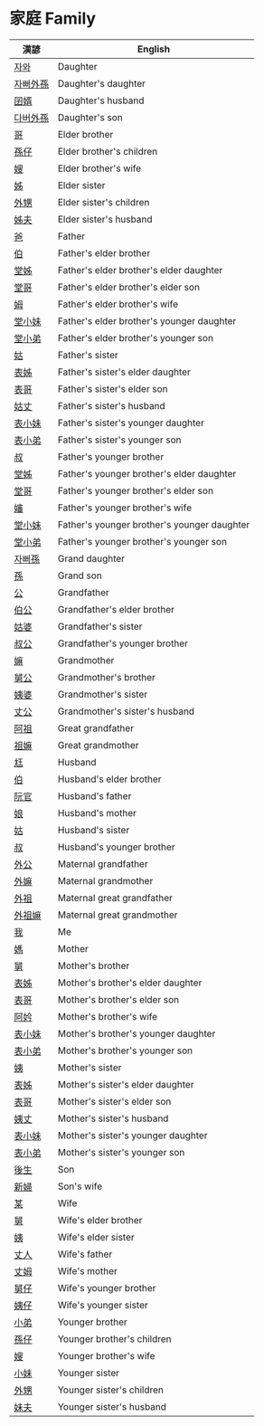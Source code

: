 # 家庭 Family

漢諺 | English
--- | ---
[자와](members/member20.md) | Daughter
[자뻐外孫](members/member56.md) | Daughter's daughter
[囝婿](members/member68.md) | Daughter's husband
[다버外孫](members/member55.md) | Daughter's son
[哥](members/member4.md) | Elder brother
[孫仔](members/member22.md) | Elder brother's children
[嫂](members/member21.md) | Elder brother's wife
[姊](members/member5.md) | Elder sister
[外甥](members/member25.md) | Elder sister's children
[姊夫](members/member23.md) | Elder sister's husband
[爸](members/member2.md) | Father
[伯](members/member10.md) | Father's elder brother
[堂姊](members/member36.md) | Father's elder brother's elder daughter
[堂哥](members/member35.md) | Father's elder brother's elder son
[姆](members/member33.md) | Father's elder brother's wife
[堂小妹](members/member38.md) | Father's elder brother's younger daughter
[堂小弟](members/member37.md) | Father's elder brother's younger son
[姑](members/member12.md) | Father's sister
[表姊](members/member40.md) | Father's sister's elder daughter
[表哥](members/member39.md) | Father's sister's elder son
[姑丈](members/member43.md) | Father's sister's husband
[表小妹](members/member42.md) | Father's sister's younger daughter
[表小弟](members/member41.md) | Father's sister's younger son
[叔](members/member11.md) | Father's younger brother
[堂姊](members/member74.md) | Father's younger brother's elder daughter
[堂哥](members/member73.md) | Father's younger brother's elder son
[嬸](members/member34.md) | Father's younger brother's wife
[堂小妹](members/member76.md) | Father's younger brother's younger daughter
[堂小弟](members/member75.md) | Father's younger brother's younger son
[자뻐孫](members/member54.md) | Grand daughter
[孫](members/member53.md) | Grand son
[公](members/member8.md) | Grandfather
[伯公](members/member26.md) | Grandfather's elder brother
[姑婆](members/member28.md) | Grandfather's sister
[叔公](members/member27.md) | Grandfather's younger brother
[嫲](members/member9.md) | Grandmother
[舅公](members/member31.md) | Grandmother's brother
[姨婆](members/member32.md) | Grandmother's sister
[丈公](members/member72.md) | Grandmother's sister's husband
[阿祖](members/member29.md) | Great grandfather
[祖嫲](members/member30.md) | Great grandmother
[尪](members/member17.md) | Husband
[伯](members/member59.md) | Husband's elder brother
[阮官](members/member57.md) | Husband's father
[娘](members/member58.md) | Husband's mother
[姑](members/member61.md) | Husband's sister
[叔](members/member60.md) | Husband's younger brother
[外公](members/member13.md) | Maternal grandfather
[外嫲](members/member14.md) | Maternal grandmother
[外祖](members/member44.md) | Maternal great grandfather
[外祖嫲](members/member45.md) | Maternal great grandmother
[我](members/member1.md) | Me
[媽](members/member3.md) | Mother
[舅](members/member16.md) | Mother's brother
[表姊](members/member48.md) | Mother's brother's elder daughter
[表哥](members/member47.md) | Mother's brother's elder son
[阿妗](members/member51.md) | Mother's brother's wife
[表小妹](members/member50.md) | Mother's brother's younger daughter
[表小弟](members/member49.md) | Mother's brother's younger son
[姨](members/member15.md) | Mother's sister
[表姊](members/member78.md) | Mother's sister's elder daughter
[表哥](members/member77.md) | Mother's sister's elder son
[姨丈](members/member46.md) | Mother's sister's husband
[表小妹](members/member80.md) | Mother's sister's younger daughter
[表小弟](members/member79.md) | Mother's sister's younger son
[後生](members/member19.md) | Son
[新婦](members/member52.md) | Son's wife
[某](members/member18.md) | Wife
[舅](members/member64.md) | Wife's elder brother
[姨](members/member65.md) | Wife's elder sister
[丈人](members/member62.md) | Wife's father
[丈姆](members/member63.md) | Wife's mother
[舅仔](members/member66.md) | Wife's younger brother
[姨仔](members/member67.md) | Wife's younger sister
[小弟](members/member6.md) | Younger brother
[孫仔](members/member70.md) | Younger brother's children
[嫂](members/member69.md) | Younger brother's wife
[小妹](members/member7.md) | Younger sister
[外甥](members/member71.md) | Younger sister's children
[妹夫](members/member24.md) | Younger sister's husband
